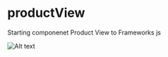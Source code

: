 # productView
Starting componenet Product View to Frameworks js

![Alt text](relative/path/to/img.jpg?raw=true "Title")
